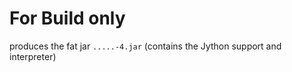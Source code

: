 For Build only
==============

produces the fat jar `.....-4.jar` (contains the Jython support and interpreter)
